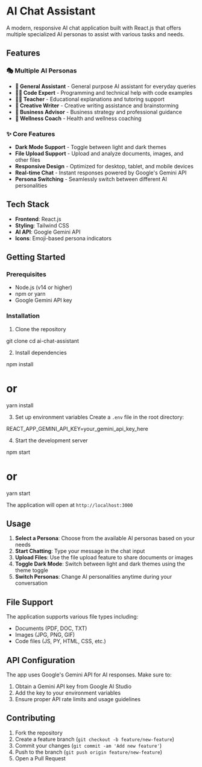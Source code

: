 # AI Chat Assistant

A modern, responsive AI chat application built with React.js that offers multiple specialized AI personas to assist with various tasks and needs.

## Features

### 🎭 Multiple AI Personas
- **🤖 General Assistant** - General purpose AI assistant for everyday queries
- **👨‍💻 Code Expert** - Programming and technical help with code examples
- **👩‍🏫 Teacher** - Educational explanations and tutoring support
- **🎨 Creative Writer** - Creative writing assistance and brainstorming
- **💼 Business Advisor** - Business strategy and professional guidance
- **🧘 Wellness Coach** - Health and wellness coaching

### ✨ Core Features
- **Dark Mode Support** - Toggle between light and dark themes
- **File Upload Support** - Upload and analyze documents, images, and other files
- **Responsive Design** - Optimized for desktop, tablet, and mobile devices
- **Real-time Chat** - Instant responses powered by Google's Gemini API
- **Persona Switching** - Seamlessly switch between different AI personalities

## Tech Stack

- **Frontend**: React.js
- **Styling**: Tailwind CSS
- **AI API**: Google Gemini API
- **Icons**: Emoji-based persona indicators

## Getting Started

### Prerequisites
- Node.js (v14 or higher)
- npm or yarn
- Google Gemini API key

### Installation

1. Clone the repository

git clone <your-repo-url>
cd ai-chat-assistant


2. Install dependencies

npm install
# or
yarn install


3. Set up environment variables
Create a `.env` file in the root directory:

REACT_APP_GEMINI_API_KEY=your_gemini_api_key_here


4. Start the development server

npm start
# or
yarn start


The application will open at `http://localhost:3000`

## Usage

1. **Select a Persona**: Choose from the available AI personas based on your needs
2. **Start Chatting**: Type your message in the chat input
3. **Upload Files**: Use the file upload feature to share documents or images
4. **Toggle Dark Mode**: Switch between light and dark themes using the theme toggle
5. **Switch Personas**: Change AI personalities anytime during your conversation

## File Support

The application supports various file types including:
- Documents (PDF, DOC, TXT)
- Images (JPG, PNG, GIF)
- Code files (JS, PY, HTML, CSS, etc.)

## API Configuration

The app uses Google's Gemini API for AI responses. Make sure to:
1. Obtain a Gemini API key from Google AI Studio
2. Add the key to your environment variables
3. Ensure proper API rate limits and usage guidelines

## Contributing

1. Fork the repository
2. Create a feature branch (`git checkout -b feature/new-feature`)
3. Commit your changes (`git commit -am 'Add new feature'`)
4. Push to the branch (`git push origin feature/new-feature`)
5. Open a Pull Request

